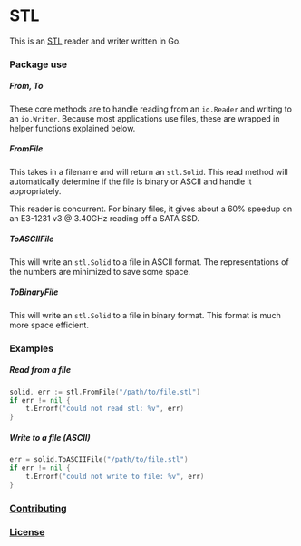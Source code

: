# STL

This is an [STL](https://en.wikipedia.org/wiki/STL_(file_format) "Wiki") reader and writer written in Go.

### Package use
##### From, To
These core methods are to handle reading from an `io.Reader` and writing to an `io.Writer`.  Because most applications use files, these are wrapped in helper functions explained below.

##### FromFile
This takes in a filename and will return an `stl.Solid`.  This read method will automatically determine if the file is binary or ASCII and handle it appropriately.

This reader is concurrent.  For binary files, it gives about a 60% speedup on an E3-1231 v3 @ 3.40GHz reading off a SATA SSD.

##### ToASCIIFile
This will write an `stl.Solid` to a file in ASCII format.  The representations of the numbers are minimized to save some space.

##### ToBinaryFile
This will write an `stl.Solid` to a file in binary format.  This format is much more space efficient.

### Examples
##### Read from a file
```go
solid, err := stl.FromFile("/path/to/file.stl")
if err != nil {
    t.Errorf("could not read stl: %v", err)
}
```

##### Write to a file (ASCII)
```go
err = solid.ToASCIIFile("/path/to/file.stl")
if err != nil {
    t.Errorf("could not write to file: %v", err)
}
```

### [Contributing](contributing.md)

### [License](license)
